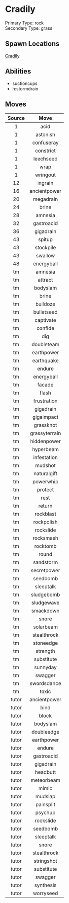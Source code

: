 # Cradily  
Primary Type: rock  
Secondary Type: grass  
  
## Spawn Locations  
[Cradily](/data/spawn_presets/cradily.md)  
  
## Abilities  
  * suctioncups
  * h:stormdrain
  
  
## Moves  
  
| Source | Move |  
|:---:|:---:|  
| 1 | acid |  
| 1 | astonish |  
| 1 | confuseray |  
| 1 | constrict |  
| 1 | leechseed |  
| 1 | wrap |  
| 1 | wringout |  
| 12 | ingrain |  
| 16 | ancientpower |  
| 20 | megadrain |  
| 24 | brine |  
| 28 | amnesia |  
| 32 | gastroacid |  
| 36 | gigadrain |  
| 43 | spitup |  
| 43 | stockpile |  
| 43 | swallow |  
| 48 | energyball |  
| tm | amnesia |  
| tm | attract |  
| tm | bodyslam |  
| tm | brine |  
| tm | bulldoze |  
| tm | bulletseed |  
| tm | captivate |  
| tm | confide |  
| tm | dig |  
| tm | doubleteam |  
| tm | earthpower |  
| tm | earthquake |  
| tm | endure |  
| tm | energyball |  
| tm | facade |  
| tm | flash |  
| tm | frustration |  
| tm | gigadrain |  
| tm | gigaimpact |  
| tm | grassknot |  
| tm | grassyterrain |  
| tm | hiddenpower |  
| tm | hyperbeam |  
| tm | infestation |  
| tm | mudshot |  
| tm | naturalgift |  
| tm | powerwhip |  
| tm | protect |  
| tm | rest |  
| tm | return |  
| tm | rockblast |  
| tm | rockpolish |  
| tm | rockslide |  
| tm | rocksmash |  
| tm | rocktomb |  
| tm | round |  
| tm | sandstorm |  
| tm | secretpower |  
| tm | seedbomb |  
| tm | sleeptalk |  
| tm | sludgebomb |  
| tm | sludgewave |  
| tm | smackdown |  
| tm | snore |  
| tm | solarbeam |  
| tm | stealthrock |  
| tm | stoneedge |  
| tm | strength |  
| tm | substitute |  
| tm | sunnyday |  
| tm | swagger |  
| tm | swordsdance |  
| tm | toxic |  
| tutor | ancientpower |  
| tutor | bind |  
| tutor | block |  
| tutor | bodyslam |  
| tutor | doubleedge |  
| tutor | earthpower |  
| tutor | endure |  
| tutor | gastroacid |  
| tutor | gigadrain |  
| tutor | headbutt |  
| tutor | meteorbeam |  
| tutor | mimic |  
| tutor | mudslap |  
| tutor | painsplit |  
| tutor | psychup |  
| tutor | rockslide |  
| tutor | seedbomb |  
| tutor | sleeptalk |  
| tutor | snore |  
| tutor | stealthrock |  
| tutor | stringshot |  
| tutor | substitute |  
| tutor | swagger |  
| tutor | synthesis |  
| tutor | worryseed |  
  
